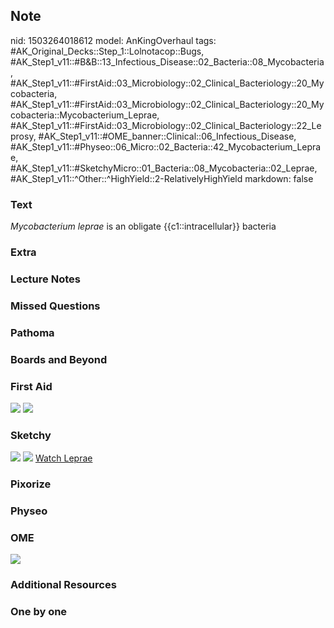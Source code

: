 ## Note
nid: 1503264018612
model: AnKingOverhaul
tags: #AK_Original_Decks::Step_1::Lolnotacop::Bugs, #AK_Step1_v11::#B&B::13_Infectious_Disease::02_Bacteria::08_Mycobacteria, #AK_Step1_v11::#FirstAid::03_Microbiology::02_Clinical_Bacteriology::20_Mycobacteria, #AK_Step1_v11::#FirstAid::03_Microbiology::02_Clinical_Bacteriology::20_Mycobacteria::Mycobacterium_Leprae, #AK_Step1_v11::#FirstAid::03_Microbiology::02_Clinical_Bacteriology::22_Leprosy, #AK_Step1_v11::#OME_banner::Clinical::06_Infectious_Disease, #AK_Step1_v11::#Physeo::06_Micro::02_Bacteria::42_Mycobacterium_Leprae, #AK_Step1_v11::#SketchyMicro::01_Bacteria::08_Mycobacteria::02_Leprae, #AK_Step1_v11::^Other::^HighYield::2-RelativelyHighYield
markdown: false

### Text
<i>Mycobacterium leprae</i> is an obligate {{c1::intracellular}}
bacteria

### Extra


### Lecture Notes


### Missed Questions


### Pathoma


### Boards and Beyond


### First Aid
<img src="tmp0mgq4xs1.png"> <img src="tmp2dvlbevw.png">

### Sketchy
<img src="paste-171626893148163.jpg"> <img src=
"paste-95299035b352d38cff66098a97390ec22255d042.png"> <a href=
"https://dashboard.sketchy.com/study/medical/courses/medical-microbiology/units/medical-microbiology-bacteria/videos/medical-microbiology-bacteria-mycobacteria-mycobacterium-leprae?utm_source=anki&utm_medium=partnership&utm_campaign=february_update&utm_content=medical">
Watch Leprae</a>

### Pixorize


### Physeo


### OME
<div class="ome-widget">
  <a href=
  "https://onlinemeded.org/spa/infectious-disease?ref=anki"><img src="_OME_AnkiFlashcards_Topic_6.png"></a>
</div>

### Additional Resources


### One by one

